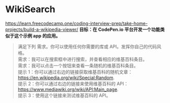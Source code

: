 # WikiSearch
https://learn.freecodecamp.one/coding-interview-prep/take-home-projects/build-a-wikipedia-viewer/
**目标：在 CodePen.io 平台开发一个功能类似于这个示例 app 的应用。**
>满足下列 需求。你可以使用任何你需要的库或 API。发挥你自己的代码风格。  
需求：我可以在搜索框中进行搜索，并查看相应的维基百科条目。  
需求：我可以点击一个按钮来查看一条随机的维基百科条目。  
提示 1：你可以通过右边的链接获取维基百科的随机文章：https://en.wikipedia.org/wiki/Special:Random.  
提示 2：你可以通过右边的链接来使用维基百科的 API： https://www.mediawiki.org/wiki/API:Main_page.  
提示 3：使用这个链接来测试维基百科的 API。  
